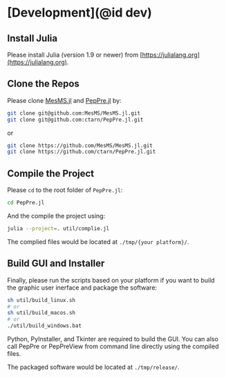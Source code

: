 # [Development](@id dev)

## Install Julia

Please install Julia (version 1.9 or newer) from [https://julialang.org](https://julialang.org).

## Clone the Repos

Please clone [MesMS.jl](https://github.com/MesMS/MesMS.jl) and [PepPre.jl](https://github.com/ctarn/PepPre.jl) by:
```sh
git clone git@github.com:MesMS/MesMS.jl.git
git clone git@github.com:ctarn/PepPre.jl.git
```
or
```sh
git clone https://github.com/MesMS/MesMS.jl.git
git clone https://github.com/ctarn/PepPre.jl.git
```

## Compile the Project

Please `cd` to the root folder of `PepPre.jl`:
```sh
cd PepPre.jl
```

And the compile the project using:
```sh
julia --project=. util/complie.jl
```

The complied files would be located at `./tmp/{your platform}/`.

## Build GUI and Installer

Finally, please run the scripts based on your platform if you want to build the graphic user inerface and package the software:
```sh
sh util/build_linux.sh
# or 
sh util/build_macos.sh
# or
./util/build_windows.bat
```

Python, PyInstaller, and Tkinter are required to build the GUI.
You can also call PepPre or PepPreView from command line directly using the compiled files.

The packaged software would be located at `./tmp/release/`.

